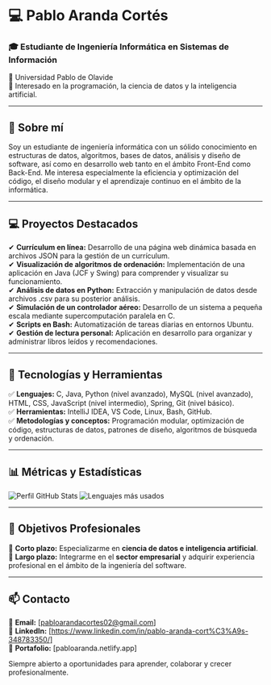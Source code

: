 # 💻 Pablo Aranda Cortés

### 🎓 Estudiante de Ingeniería Informática en Sistemas de Información
📍 Universidad Pablo de Olavide  
🚀 Interesado en la programación, la ciencia de datos y la inteligencia artificial.

---

## 📌 Sobre mí
Soy un estudiante de ingeniería informática con un sólido conocimiento en estructuras de datos, algoritmos, bases de datos, análisis y diseño de software, así como en desarrollo web tanto en el ámbito Front-End como Back-End. Me interesa especialmente la eficiencia y optimización del código, el diseño modular y el aprendizaje continuo en el ámbito de la informática.

---

## 💻 Proyectos Destacados
✔ **Currículum en línea:** Desarrollo de una página web dinámica basada en archivos JSON para la gestión de un currículum.  
✔ **Visualización de algoritmos de ordenación:** Implementación de una aplicación en Java (JCF y Swing) para comprender y visualizar su funcionamiento.  
✔ **Análisis de datos en Python:** Extracción y manipulación de datos desde archivos .csv para su posterior análisis.  
✔ **Simulación de un controlador aéreo:** Desarrollo de un sistema a pequeña escala mediante supercomputación paralela en C.  
✔ **Scripts en Bash:** Automatización de tareas diarias en entornos Ubuntu.  
✔ **Gestión de lectura personal:** Aplicación en desarrollo para organizar y administrar libros leídos y recomendaciones.

---

## 🔧 Tecnologías y Herramientas
✅ **Lenguajes:** C, Java, Python (nivel avanzado), MySQL (nivel avanzado), HTML, CSS, JavaScript (nivel intermedio), Spring, Git (nivel básico).  
✅ **Herramientas:** IntelliJ IDEA, VS Code, Linux, Bash, GitHub.  
✅ **Metodologías y conceptos:** Programación modular, optimización de código, estructuras de datos, patrones de diseño, algoritmos de búsqueda y ordenación.

---

## 📊 Métricas y Estadísticas
![Perfil GitHub Stats](https://github-readme-stats.vercel.app/api?username=Pabl0Aranda&show_icons=true&theme=dark)  ![Lenguajes más usados](https://github-readme-stats.vercel.app/api/top-langs/?username=Pabl0Aranda&layout=compact&theme=dark)  

---

## 🎯 Objetivos Profesionales
🔹 **Corto plazo:** Especializarme en **ciencia de datos e inteligencia artificial**.  
🔹 **Largo plazo:** Integrarme en el **sector empresarial** y adquirir experiencia profesional en el ámbito de la ingeniería del software.

---

## 📫 Contacto
📧 **Email:** [pabloarandacortes02@gmail.com]  
🔗 **LinkedIn:** [https://www.linkedin.com/in/pablo-aranda-cort%C3%A9s-348783350/]  
📂 **Portafolio:** [pabloaranda.netlify.app]  

Siempre abierto a oportunidades para aprender, colaborar y crecer profesionalmente.
